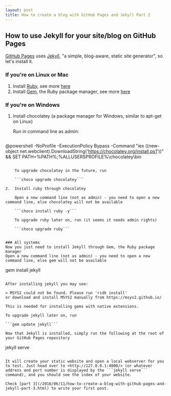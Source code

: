 ```yaml
---
layout: post
title: How to create a blog with GitHub Pages and Jekyll Part 2
---
```


How to use Jekyll for your site/blog on GitHub Pages
----------------------------------------------------

[GitHub Pages](https://pages.github.com/) uses [Jekyll](https://jekyllrb.com/), "a simple, blog-aware, static site generator", so let's install it.

### If you're on Linux or Mac
1.	Install [Ruby](https://www.ruby-lang.org/), see more [here](https://www.ruby-lang.org/en/downloads/)
2.	Install [Gem](https://rubygems.org/), the Ruby package manager, see more [here](https://rubygems.org/pages/download)

### If you're on Windows
1.	Install chocolatey (a package manager for Windows, similar to apt-get on Linux)

    Run in command line as admin:

    ```
@powershell -NoProfile -ExecutionPolicy Bypass -Command "iex ((new-object net.webclient).DownloadString('https://chocolatey.org/install.ps1'))" && SET PATH=%PATH%;%ALLUSERSPROFILE%\chocolatey\bin
```

    To upgrade chocolatey in the future, run

    ```choco upgrade chocolatey```

2.	Install ruby through chocolatey

    Open a new command line (not as admin) - you need to open a new command line, else chocolatey will not be available

    ```choco install ruby -y```

    To upgrade ruby later on, run (it seems it needs admin rights)

    ```choco upgrade ruby```


### All systems
Now you just need to install Jekyll through Gem, the Ruby package manager
Open a new command line (not as admin) - you need to open a new command line, else gem will not be available

```
gem install jekyll
```

After installing jekyll you may see:

> MSYS2 could not be found. Please run 'ridk install'
or download and install MSYS2 manually from https://msys2.github.io/

This is needed for installing gems with native extensions.

To upgrade jekyll later on, run

```gem update jekyll```

Now that Jekyll is installed, simply run the following at the root of your GitHub Pages repository

```
jekyll serve
```

It will create your static website and open a local webserver for you to test. Just head over to <http://127.0.0.1:4000/> (or whatever address and port number is displayed by the ```jekyll serve``` command), and you should see the index of your website.

Check [part 3](/2016/06/11/how-to-create-a-blog-with-github-pages-and-jekyll-part-3.html) to write your first post.